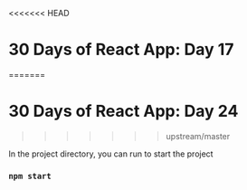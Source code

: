 <<<<<<< HEAD
# 30 Days of React App: Day 17
=======
# 30 Days of React App: Day 24
>>>>>>> upstream/master

In the project directory, you can run to start the project

### `npm start`
